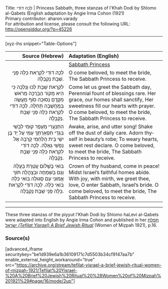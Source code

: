 <html>
<head></head>
<body>
Title: לְכָה דוֹדִי | Princess Sabbath, three stanzas of l'Khah Dodi by Shlomo al-Qabets (English adaptation by Angie Irma Cohon (1921)<br />
Primary contributor: aharon.varady<br />
For attribution and license, please consult the following URL: <a href="http://opensiddur.org/?p=45226">http://opensiddur.org/?p=45226</a>
<p />
<hr />

[xyz-ihs snippet="Table-Options"]<table style="margin-left: auto; margin-right: auto;" class="draggable">
<thead><tr><th id="x" style="text-align: right;">Source (Hebrew)</th><th style="text-align: left;">Adaptation (English)</th></tr></thead>
<tbody>
<tr><td style="vertical-align:top;">
<div class="liturgy" lang="he" style="text-align: right;">

</div></td>

<td style="vertical-align:top;">
<div class="english" lang="en" style="text-align: left;">
<u>Sabbath Princess</u>
</div></td></tr>


<tr><td style="vertical-align:top;">
<div class="liturgy" lang="he" style="text-align: right;">
לְכָה דוֹדִי לִקְרַאת כַּלָּה
פְּנֵי שַׁבָּת נְקַבְּלָה.
</div></td>

<td style="vertical-align:top;">
<div class="english" lang="en" style="text-align: left;">
O come beloved, to meet the bride, 
The Sabbath Princess to receive. 
</div></td></tr>


<tr><td style="vertical-align:top;">
<div class="liturgy" lang="he" style="text-align: right;">
לִקְרַאת שַׁבָּת לְכוּ וְנֵלְכָה
כִּי הִיא מְקוֹר הַבְּרָכָה
מֵרֹאשׁ מִקֶּדֶם נְסוּכָה
סוֹף מַעֲשֶׂה בְּמַחֲשָׁבָה תְּחִלָּה.
לְכָה דוֹדִי לִקְרַאת כַּלָּה
פְּנֵי שַׁבָּת נְקַבְּלָה.
</div></td>

<td style="vertical-align:top;">
<div class="english" lang="en" style="text-align: left;">
Come let us greet the Sabbath day, 
Perennial fount of blessings rare. 
Her grace, our homes shall sanctify, 
Her sweetness fill our hearts with prayer. 
O come beloved, to meet the bride, 
The Sabbath Princess to receive. 
</div></td></tr>


<tr><td style="vertical-align:top;">
<div class="liturgy" lang="he" style="text-align: right;">
הִתְנַעֲרִי מֵעָפָר קוּמִי
לִבְשִׁי בִּגְדֵי תִפְאַרְתֵּךְ עַמִּי
עַל יַד בֶּן יִשַׁי בֵּית הַלַּחְמִי
קָרְבָה אֶל נַפְשִׁי גְאָלָהּ.
לְכָה דוֹדִי לִקְרַאת כַּלָּה
פְּנֵי שַׁבָּת נְקַבְּלָה.
</div></td>

<td style="vertical-align:top;">
<div class="english" lang="en" style="text-align: left;">
Awake, arise, and utter song! 
Shake off the dust of daily care. 
Adorn thyself in beauty’s robe; 
To weary hearts, sweet rest declare. 
O come beloved, to meet the bride, 
The Sabbath Princess to receive. 
</div></td></tr>


<tr><td style="vertical-align:top;">
<div class="liturgy" lang="he" style="text-align: right;">
בּוֹאִי בְּשָׁלוֹם עֲטֶרֶת בַּעֲלָהּ
וְגַם בְּשִׁמְחָה וּבְצָהֳלָה
תּוֹךְ אֱמוּנֵי עַם סְגוּלָה
בּוֹאִי כַּלָּה בּוֹאִי כַּלָּה.
לְכָה דוֹדִי לִקְרַאת כַּלָּה
פְּנֵי שַׁבָּת נְקַבְּלָה.
</div></td>

<td style="vertical-align:top;">
<div class="english" lang="en" style="text-align: left;">
Crown of thy husband, come in peace! 
Midst Israel’s faithful homes abide. 
With joy, with mirth, we greet thee, love, 
O enter Sabbath, Israel’s bride. 
O come beloved, to meet the bride, 
The Sabbath Princess to receive. 
</div></td></tr>
</tbody></table>

<hr />

These three stanzas of the piyyut l'Khah Dodi by Shlomo haLevi al-Qabets were adapted into English by Angie Irma Cohon and published in her <a href="/?p=45219"><span class="hebrew">תפלת ישראל</span> <em>(Tefilat Yisrael) A Brief Jewish Ritual</em></a> (Women of Miẓpah 1921), p.16.

<h3>Source(s)</h3>

[advanced_iframe securitykey="be1d939e6a1b36109171c7d5503b34cf9147aa7b" enable_external_height_workaround="true" src="https://archive.org/stream/tefilat-yisrael-a-brief-jewish-ritual-women-of-mizpah-1921/Tefilat%20Yisrael-%20A%20Brief%20Jewish%20Ritual%20%28Women%20of%20Mizpah%201921%29#page/16/mode/2up"]

&nbsp;

</body>
</html>